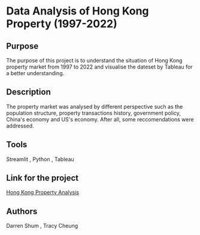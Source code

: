 # Data Analysis of Hong Kong Property (1997-2022)

## Purpose

The purpose of this project is to understand the situation of Hong Kong property market from 1997 to 2022 and visualise the dateset by Tableau for a better understanding.

## Description
The property market was analysed by different perspective such as the population structure, property transactions history, government policy, China's economy and US's economy. After all, some reccomendations were addressed.

## Tools
Streamlit ,
Python ,
Tableau

## Link for the project

[Hong Kong Property Analysis](https://darrensmk-streamlitprope-streamlitprojectdeploymain-page-rxcg79.streamlit.app/)

## Authors
Darren Shum , Tracy Cheung
